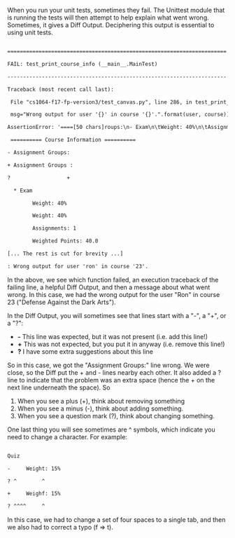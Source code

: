 When you run your unit tests, sometimes they fail. The Unittest module that is
running the tests will then attempt to help explain what went wrong.
Sometimes, it gives a Diff Output. Deciphering this output is essential to
using unit tests.

```html

======================================================================
FAIL: test_print_course_info (__main__.MainTest)
----------------------------------------------------------------------
Traceback (most recent call last):
 File "cs1064-f17-fp-version3/test_canvas.py", line 286, in test_print_course_info
 msg="Wrong output for user '{}' in course '{}'.".format(user, course))
AssertionError: '====[50 chars]roups:\n- Exam\n\tWeight: 40%\n\tAssignments: [315 chars].5\n' != '====[50 chars]roups :\n- Exam\n\tWeight: 40%\n\tAssignments:[316 chars].5\n'
 ========== Course Information ==========
- Assignment Groups:
+ Assignment Groups :
?                  +
  * Exam
        Weight: 40%
        Weight: 40%
        Assignments: 1
        Weighted Points: 40.0
[... The rest is cut for brevity ...]
: Wrong output for user 'ron' in course '23'.
```

In the above, we see which function failed, an execution traceback of the
failing line, a helpful Diff Output, and then a message about what went wrong.
In this case, we had the wrong output for the user "Ron" in course 23
("Defense Against the Dark Arts").

In the Diff Output, you will sometimes see that lines start with a "-", a "+",
or a "?":

  * **-** This line was expected, but it was not present (i.e. add this line!)
  * **+** This was not expected, but you put it in anyway (i.e. remove this line!)
  * **?** I have some extra suggestions about this line

So in this case, we got the "Assignment Groups:" line wrong. We were close, so
the Diff put the + and - lines nearby each other. It also added a ? line to
indicate that the problem was an extra space (hence the + on the next line
underneath the space). So

  1. When you see a plus (+), think about removing something
  2. When you see a minus (-), think about adding something.
  3. When you see a question mark (?), think about changing something.

One last thing you will see sometimes are ^ symbols, which indicate you need
to change a character. For example:

```html

Quiz
-     Weight: 15%
? ^        ^
+     Weighf: 15%
? ^^^^     ^
```

In this case, we had to change a set of four spaces to a single tab, and then
we also had to correct a typo (f =&gt; t).